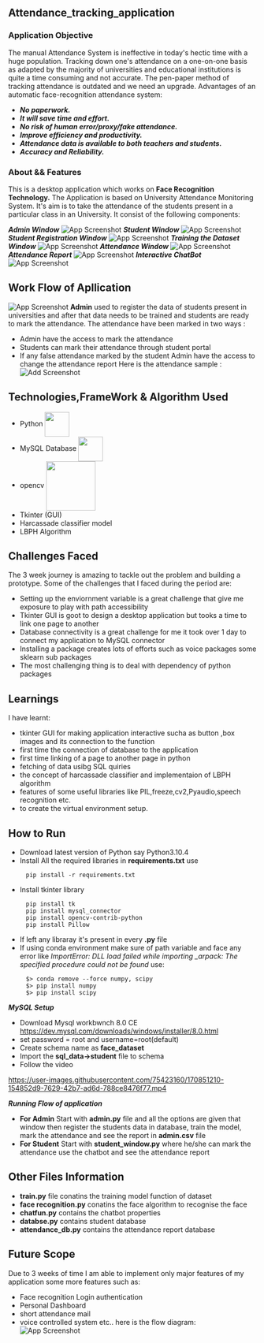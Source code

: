 ## Attendance_tracking_application 
### Application Objective
The manual Attendance System is ineffective in today's hectic time with a huge population. Tracking down one's attendance on a one-on-one basis as adapted by the majority of universities and educational institutions is quite a time consuming and not accurate. The pen-paper method of tracking attendance is outdated and we need an upgrade. Advantages of an automatic face-recognition attendance system:

* ***No paperwork.***
* ***It will save time and effort.***
* ***No risk of human error/proxy/fake attendance.***
* ***Improve efficiency and productivity.***
* ***Attendance data is available to both teachers and students.***
* ***Accuracy and Reliability.***
### About && Features 
This is a desktop application which works on __Face Recognition Technology.__ The Application is based on University Attendance Monitoring System. It's aim is to take the attendance of the students present in a particular class in an University. It consist of the following components:

***Admin Window***
![App Screenshot](https://firebasestorage.googleapis.com/v0/b/face-recognition-system-d0666.appspot.com/o/admin_window.png?alt=media&token=ffd2b638-48ef-41c9-8d42-c6fcf785b181)
***Student Window***
![App Screenshot](https://firebasestorage.googleapis.com/v0/b/face-recognition-system-d0666.appspot.com/o/student_window.png?alt=media&token=3e62fbc2-37bd-494f-b479-9486f856adc3)
***Student Registration Window***
![App Screenshot](https://firebasestorage.googleapis.com/v0/b/face-recognition-system-d0666.appspot.com/o/register.png?alt=media&token=e71aebfe-ed80-4718-b0f7-4c9be2f1fcb9)
***Training the Dataset Window***
![App Screenshot](https://firebasestorage.googleapis.com/v0/b/face-recognition-system-d0666.appspot.com/o/train_window.png?alt=media&token=17f60ffb-e1f6-410b-9567-c5dea5ec3ec8)
***Attendance Window***
![App Screenshot](https://firebasestorage.googleapis.com/v0/b/face-recognition-system-d0666.appspot.com/o/mark_attendance%20(2).png?alt=media&token=a52ce49d-1c55-4793-b75d-0eff1f83394f)
***Attendance Report***
![App Screenshot](https://firebasestorage.googleapis.com/v0/b/face-recognition-system-d0666.appspot.com/o/attendance_report.png?alt=media&token=9a039d20-7b15-4b4d-b968-0eb85eb6b685)
***Interactive ChatBot***
![App Screenshot](https://firebasestorage.googleapis.com/v0/b/face-recognition-system-d0666.appspot.com/o/chat.png?alt=media&token=dee9837a-a67a-4d3c-9746-24d6779e68a3)
## Work Flow of Apllication
![App Screenshot](https://firebasestorage.googleapis.com/v0/b/face-recognition-system-d0666.appspot.com/o/app_frame.png?alt=media&token=7fd0a0af-75a8-4813-8f57-eea38b67cb9c)
**Admin** used to register the data of students present in universities and after that data needs to be trained and students are ready to mark the attendance.
The attendance have been marked in two ways :
* Admin have the access to mark the attendance
* Students can mark their attendance through student portal 
* If any false attendance marked by the student Admin have the access to change the attendance report
Here is the attendance sample :
![Add Screenshot](https://firebasestorage.googleapis.com/v0/b/face-recognition-system-d0666.appspot.com/o/sample.png?alt=media&token=57e19b6e-27ad-4bd2-a7a4-349f316f3059)
## Technologies,FrameWork & Algorithm Used
* Python <img align="center" width="50px" src="https://www.python.org/static/opengraph-icon-200x200.png"/>
* MySQL Database <img align="center" width="50px" src="https://d1.awsstatic.com/asset-repository/products/amazon-rds/1024px-MySQL.ff87215b43fd7292af172e2a5d9b844217262571.png"/>
* opencv <img align ="center" width="100px" src="https://s3.kdbeer.dev/download/IMG_5fbab1507284d4be4733a21c-354953604.png" />
* Tkinter (GUI) 
* Harcassade classifier model 
* LBPH Algorithm  
## Challenges Faced
The 3 week journey is amazing to tackle out the problem and building a prototype. Some of the challenges that I faced during the period are:
* Setting up the enviornment variable is a great challenge that give me exposure to play with path accessibility
* Tkinter GUI is goot to design a desktop application but tooks a time to link one page to another
* Database connectivity is a great challenge for me it took over 1 day to connect my application to MySQL connector
* Installing a package creates lots of efforts such as voice packages some sklearn sub packages
* The most challenging thing is to deal with dependency of python packages
## Learnings
I have learnt:
* tkinter GUI for making application interactive sucha as button ,box images and its connection to the function
* first time the connection of database to the application
* first time linking of a page to another page in python
* fetching of data usibg SQL quiries
* the concept of harcassade classifier and implementaion of LBPH algorithm
* features of some useful libraries like PIL,freeze,cv2,Pyaudio,speech recognition etc.
* to create the virtual environment setup.
## How to Run
* Download latest version of Python say Python3.10.4
* Install All the required libraries in **requirements.txt**
use
```
     pip install -r requirements.txt
```
* Install tkinter library 
```
     pip install tk
     pip install mysql_connector
     pip install opencv-contrib-python
     pip install Pillow
```
* If left any libraray it's present in every **.py** file
* If using conda environment make sure of path variable and face any error like *ImportError: DLL load failed while importing _arpack: The specified procedure could not be found*
use:
```
     $> conda remove --force numpy, scipy
     $> pip install numpy
     $> pip install scipy
```
***MySQL Setup***
* Download Mysql workbwnch 8.0 CE https://dev.mysql.com/downloads/windows/installer/8.0.html
* set password = root and username=root(default)
* Create schema name as **face_dataset**
* Import the **sql_data->student** file to schema
* Follow the video



https://user-images.githubusercontent.com/75423160/170851210-154852d9-7629-42b7-ad6d-788ce8476f77.mp4



***Running Flow of application***
* **For Admin**
Start with **admin.py** file and all the options are given that window
then register the students data in database, train the model, mark the attendance and see the report in **admin.csv** file
* **For Student**
Start with **student_window.py** 
where he/she can mark the attendance use the chatbot and see the attendance report

## Other Files Information
* **train.py** file conatins the training model function of dataset
* **face recognition.py** conatins the face algorithm to recognise the face
* **chatfun.py** contains the chatbot properties
* **databse.py** contains student database
* **attendance_db.py** contains the attendance report database
## Future Scope
Due to 3 weeks of time I am able to implement only major features of my application
some more features such as:
* Face recognition Login authentication
* Personal Dashboard
* short attendance mail
* voice controlled system etc..
here is the flow diagram:
![App Screenshot](https://firebasestorage.googleapis.com/v0/b/face-recognition-system-d0666.appspot.com/o/application_frame.png?alt=media&token=638b5abc-d6a1-40de-92d6-fdcb908881d8)

